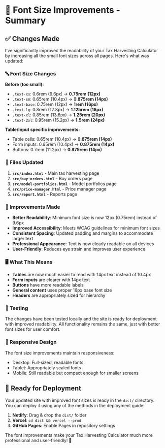 # 📝 Font Size Improvements - Summary

## ✅ Changes Made

I've significantly improved the readability of your Tax Harvesting Calculator by increasing all the small font sizes across all pages. Here's what was updated:

### 🔤 Font Size Changes

**Before (too small):**
- `.text-xs`: 0.6rem (9.6px) → **0.75rem (12px)**
- `.text-sm`: 0.65rem (10.4px) → **0.875rem (14px)**
- `.text-base`: 0.75rem (12px) → **1rem (16px)**
- `.text-lg`: 0.8rem (12.8px) → **1.125rem (18px)**
- `.text-xl`: 0.85rem (13.6px) → **1.25rem (20px)**
- `.text-2xl`: 0.95rem (15.2px) → **1.5rem (24px)**

**Table/Input specific improvements:**
- Table cells: 0.65rem (10.4px) → **0.875rem (14px)**
- Form inputs: 0.65rem (10.4px) → **0.875rem (14px)**
- Buttons: 0.7rem (11.2px) → **0.875rem (14px)**

### 📄 Files Updated

1. **`src/index.html`** - Main tax harvesting page
2. **`src/buy-orders.html`** - Buy orders page
3. **`src/model-portfolios.html`** - Model portfolios page
4. **`src/price-manager.html`** - Price manager page
5. **`src/report.html`** - Reports page

### 🎯 Improvements Made

- **Better Readability**: Minimum font size is now 12px (0.75rem) instead of 9.6px
- **Improved Accessibility**: Meets WCAG guidelines for minimum font sizes
- **Consistent Spacing**: Updated padding and margins to accommodate larger text
- **Professional Appearance**: Text is now clearly readable on all devices
- **User-Friendly**: Reduces eye strain and improves user experience

### 🖥️ What This Means

- **Tables** are now much easier to read with 14px text instead of 10.4px
- **Form inputs** are clearer with 14px text
- **Buttons** have more readable labels
- **General content** uses proper 16px base font size
- **Headers** are appropriately sized for hierarchy

### 🧪 Testing

The changes have been tested locally and the site is ready for deployment with improved readability. All functionality remains the same, just with better font sizes for user comfort.

### 📱 Responsive Design

The font size improvements maintain responsiveness:
- Desktop: Full-sized, readable fonts
- Tablet: Appropriately scaled fonts
- Mobile: Still readable but compact enough for smaller screens

## 🚀 Ready for Deployment

Your updated site with improved font sizes is ready in the `dist/` directory. You can deploy it using any of the methods in the deployment guide:

1. **Netlify**: Drag & drop the `dist/` folder
2. **Vercel**: `cd dist && vercel --prod`
3. **GitHub Pages**: Enable Pages in repository settings

The font improvements make your Tax Harvesting Calculator much more professional and user-friendly! 🎉
